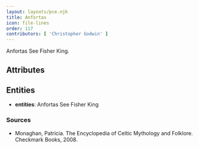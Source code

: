 ```yaml
---
layout: layouts/pce.njk
title: Anfortas
icon: file-lines
order: 117
contributors: [ 'Christopher Godwin' ]
---
```

Anfortas See Fisher King.

## Attributes


## Entities

- **entities**: Anfortas See Fisher King

### Sources

- Monaghan, Patricia. The Encyclopedia of Celtic Mythology and Folklore. Checkmark Books, 2008.

